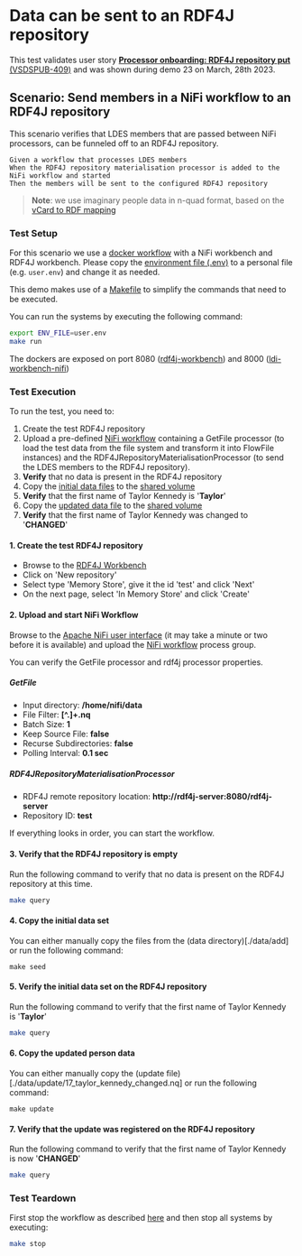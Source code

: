 # Data can be sent to an RDF4J repository

This test validates user story [**Processor onboarding: RDF4J repository put** (VSDSPUB-409)](https://vlaamseoverheid.atlassian.net/browse/VSDSPUB-409) and was shown during demo 23 on March, 28th 2023.

## Scenario: Send members in a NiFi workflow to an RDF4J repository

This scenario verifies that LDES members that are passed between NiFi processors, can be funneled off to an RDF4J repository.
```gherkin
Given a workflow that processes LDES members
When the RDF4J repository materialisation processor is added to the NiFi workflow and started
Then the members will be sent to the configured RDF4J repository
```
> **Note**: we use imaginary people data in n-quad format, based on the [vCard to RDF mapping](https://www.w3.org/TR/vcard-rdf/)

### Test Setup
For this scenario we use a [docker workflow](docker-compose.yml) with a NiFi workbench and RDF4J workbench. Please copy the [environment file (.env)](./.env) to a personal file (e.g. `user.env`) and change it as needed.

This demo makes use of a [Makefile](./Makefile) to simplify the commands that need to be executed.

You can run the systems by executing the following command:

```bash
export ENV_FILE=user.env
make run
```

The dockers are exposed on port 8080 ([rdf4j-workbench](http://localhost:8080/rdf4j-workbench)) and 8000 ([ldi-workbench-nifi](http://localhost:8000/nifi))

### Test Execution
To run the test, you need to:
1. Create the test RDF4J repository
2. Upload a pre-defined [NiFi workflow](rdf4j-repository-materialisation-workflow.json) containing a GetFile processor (to load the test data from the file system and transform it into FlowFile instances) and the RDF4JRepositoryMaterialisationProcessor (to send the LDES members to the RDF4J repository).
3. **Verify** that no data is present in the RDF4J repository
4. Copy the [initial data files](./data/add) to the [shared volume](./nifi)
5. **Verify** that the first name of Taylor Kennedy is '**Taylor**'
6. Copy the [updated data file](./data/update/17_taylor_kennedy_updated.nq) to the [shared volume](./nifi)
7. **Verify** that the first name of Taylor Kennedy was changed to '**CHANGED**'


#### 1. Create the test RDF4J repository
- Browse to the [RDF4J Workbench](http://localhost:8080/rdf4j-workbench)
- Click on 'New repository'
- Select type 'Memory Store', give it the id 'test' and click 'Next'
- On the next page, select 'In Memory Store' and click 'Create'

#### 2. Upload and start NiFi Workflow
Browse to the [Apache NiFi user interface](http://localhost:8000/nifi) (it may take a minute or two before it is available) and upload the [NiFi workflow](rdf4j-repository-materialisation-workflow.json) process group.

You can verify the GetFile processor and rdf4j processor properties.

##### GetFile
- Input directory: **/home/nifi/data**
- File Filter: **[^\.]+.nq**
- Batch Size: **1**
- Keep Source File: **false**
- Recurse Subdirectories: **false**
- Polling Interval: **0.1 sec**

##### RDF4JRepositoryMaterialisationProcessor
- RDF4J remote repository location: **http://rdf4j-server:8080/rdf4j-server**
- Repository ID: **test**

If everything looks in order, you can start the workflow.

#### 3. Verify that the RDF4J repository is empty
Run the following command to verify that no data is present on the RDF4J repository at this time.
```bash
make query
```

#### 4. Copy the initial data set
You can either manually copy the files from the (data directory)[./data/add] or run the following command:
```shell
make seed
```

#### 5. Verify the initial data set on the RDF4J repository
Run the following command to verify that the first name of Taylor Kennedy is '**Taylor**'
```bash
make query
```

#### 6. Copy the updated person data
You can either manually copy the (update file)[./data/update/17_taylor_kennedy_changed.nq] or run the following command:
```shell
make update
```

#### 7. Verify that the update was registered on the RDF4J repository
Run the following command to verify that the first name of Taylor Kennedy is now '**CHANGED**'
```bash
make query
```

### Test Teardown
First stop the workflow as described [here](../../tests/_nifi-workbench/README.md#stop-a-workflow) and then stop all systems by executing:
```bash
make stop
```

